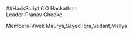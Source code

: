 ##HackScript 6.O Hackathon  
Leader-Pranav Ghodke  


Members-Vivek Maurya,Sayed Iqra,Vedant,Mallya
